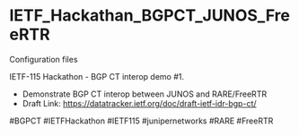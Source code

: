 # IETF_Hackathan_BGPCT_JUNOS_FreeRTR
Configuration files

IETF-115 Hackathon - BGP CT interop demo #1.

- Demonstrate BGP CT interop between JUNOS and RARE/FreeRTR
- Draft Link: https://datatracker.ietf.org/doc/draft-ietf-idr-bgp-ct/

#BGPCT #IETFHackathon #IETF115 #junipernetworks #RARE #FreeRTR
